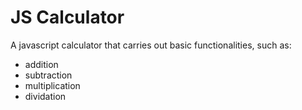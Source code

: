 # JS Calculator

A javascript calculator that carries out basic functionalities, such as:

- addition
- subtraction
- multiplication
- dividation